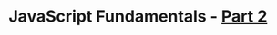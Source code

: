 # JavaScript Fundamentals - [Part 2](https://www.theodinproject.com/courses/foundations/lessons/fundamentals-part-2) 

